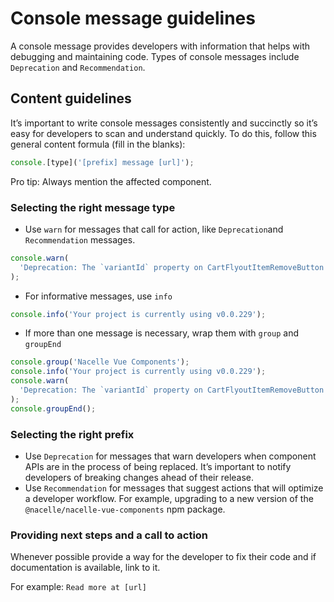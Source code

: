 # Console message guidelines

A console message provides developers with information that helps with debugging and maintaining code. Types of console messages include `Deprecation` and `Recommendation`.

## Content guidelines

It’s important to write console messages consistently and succinctly so it’s easy for developers to scan and understand quickly. To do this, follow this general content formula (fill in the blanks):

```js
console.[type]('[prefix] message [url]');
```

Pro tip: Always mention the affected component.

### Selecting the right message type

- Use `warn` for messages that call for action, like `Deprecation`and `Recommendation` messages.

```js
console.warn(
  'Deprecation: The `variantId` property on CartFlyoutItemRemoveButton has been deprecated. Use `lineId` instead.',
);
```

- For informative messages, use `info`

```js
console.info('Your project is currently using v0.0.229');
```

- If more than one message is necessary, wrap them with `group` and `groupEnd`

```js
console.group('Nacelle Vue Components');
console.info('Your project is currently using v0.0.229');
console.warn(
  'Deprecation: The `variantId` property on CartFlyoutItemRemoveButton has been deprecated. Use `lineId` instead. Read more in the v0.0.230 upgrade guide',
);
console.groupEnd();
```

### Selecting the right prefix

- Use `Deprecation` for messages that warn developers when component APIs are in the process of being replaced. It’s important to notify developers of breaking changes ahead of their release.
- Use `Recommendation` for messages that suggest actions that will optimize a developer workflow. For example, upgrading to a new version of the `@nacelle/nacelle-vue-components` npm package.

### Providing next steps and a call to action

Whenever possible provide a way for the developer to fix their code and if documentation is available, link to it.

For example: `Read more at [url]`